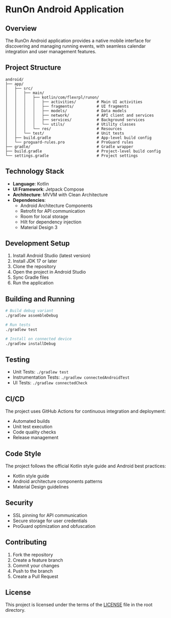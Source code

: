 # RunOn Android Application

## Overview

The RunOn Android application provides a native mobile interface for discovering and managing running events, with seamless calendar integration and user management features.

## Project Structure

```
android/
├── app/
│   ├── src/
│   │   ├── main/
│   │   │   ├── kotlin/com/flexrpl/runon/
│   │   │   │   ├── activities/         # Main UI activities
│   │   │   │   ├── fragments/          # UI fragments
│   │   │   │   ├── models/             # Data models
│   │   │   │   ├── network/            # API client and services
│   │   │   │   ├── services/           # Background services
│   │   │   │   └── utils/              # Utility classes
│   │   │   └── res/                    # Resources
│   │   └── test/                       # Unit tests
│   ├── build.gradle                    # App-level build config
│   └── proguard-rules.pro              # ProGuard rules
├── gradle/                             # Gradle wrapper
├── build.gradle                        # Project-level build config
└── settings.gradle                     # Project settings
```

## Technology Stack

- **Language**: Kotlin
- **UI Framework**: Jetpack Compose
- **Architecture**: MVVM with Clean Architecture
- **Dependencies**:
  - Android Architecture Components
  - Retrofit for API communication
  - Room for local storage
  - Hilt for dependency injection
  - Material Design 3

## Development Setup

1. Install Android Studio (latest version)
2. Install JDK 17 or later
3. Clone the repository
4. Open the project in Android Studio
5. Sync Gradle files
6. Run the application

## Building and Running

```bash
# Build debug variant
./gradlew assembleDebug

# Run tests
./gradlew test

# Install on connected device
./gradlew installDebug
```

## Testing

- Unit Tests: `./gradlew test`
- Instrumentation Tests: `./gradlew connectedAndroidTest`
- UI Tests: `./gradlew connectedCheck`

## CI/CD

The project uses GitHub Actions for continuous integration and deployment:

- Automated builds
- Unit test execution
- Code quality checks
- Release management

## Code Style

The project follows the official Kotlin style guide and Android best practices:

- Kotlin style guide
- Android architecture components patterns
- Material Design guidelines

## Security

- SSL pinning for API communication
- Secure storage for user credentials
- ProGuard optimization and obfuscation

## Contributing

1. Fork the repository
2. Create a feature branch
3. Commit your changes
4. Push to the branch
5. Create a Pull Request

## License

This project is licensed under the terms of the [LICENSE](../LICENSE) file in the root directory.

